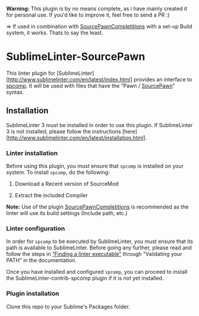 **Warning:** This plugin is by no means complete, as i have mainly created it for personal use. If you'd like to improve it, feel free to send a PR :)

=> If used in combination with [SourcePawnCompletitions](https://github.com/ppalex7/SourcePawnCompletions) with a set-up Build system, it works. Thats to say the least.

SublimeLinter-SourcePawn
================================

This linter plugin for [SublimeLinter][http://www.sublimelinter.com/en/latest/index.html] provides an interface to [spcomp](https://www.sourcemod.net/). It will be used with files that have the “Pawn / [SourcePawn](https://github.com/Dillonb/SublimeSourcePawn)” syntax.

## Installation
SublimeLinter 3 must be installed in order to use this plugin. If SublimeLinter 3 is not installed, please follow the instructions [here][http://www.sublimelinter.com/en/latest/installation.html].

### Linter installation
Before using this plugin, you must ensure that `spcomp` is installed on your system. To install `spcomp`, do the following:

1. Download a Recent version of SourceMod

1. Extract the included Compiler

**Note:** Use of the plugin [SourcePawnCompletitions](https://github.com/ppalex7/SourcePawnCompletions) is recommended as the linter will use its build settings (Include path, etc.)

### Linter configuration
In order for `spcomp` to be executed by SublimeLinter, you must ensure that its path is available to SublimeLinter. Before going any further, please read and follow the steps in [“Finding a linter executable”](http://sublimelinter.readthedocs.org/en/latest/troubleshooting.html#finding-a-linter-executable) through “Validating your PATH” in the documentation.

Once you have installed and configured `spcomp`, you can proceed to install the SublimeLinter-contrib-spcomp plugin if it is not yet installed.

### Plugin installation

Clone this repo to your Sublime's Packages folder.